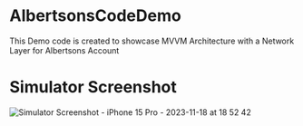 # AlbertsonsCodeDemo
This Demo code is created to showcase MVVM Architecture with a Network Layer for Albertsons Account


# Simulator Screenshot

![Simulator Screenshot - iPhone 15 Pro - 2023-11-18 at 18 52 42](https://github.com/ryadav/AlbertsonsCodeDemo/assets/22386021/7775bb45-18eb-4926-86bc-f5cd1ca88485)
